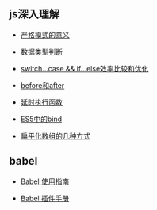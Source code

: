 ## js深入理解
- [严格模式的意义](https://github.com/dushao103500/blog/blob/master/js/strict.md)

- [数据类型判断](https://github.com/dushao103500/blog/blob/master/js//typeCheck.md)

- [switch...case && if...else效率比较和优化](https://github.com/dushao103500/blog/blob/master/js/judgeCompare.md)

- [before和after]()

- [延时执行函数]()

- [ES5中的bind]()

- [扁平化数组的几种方式](https://github.com/dushao103500/blog/blob/master/js/arrayToOne.md)

## babel
- [Babel 使用指南](https://shenbao.github.io/ishehui/html/React/Babel%E4%BD%BF%E7%94%A8%E6%8C%87%E5%8D%97.html)

- [Babel 插件手册](https://github.com/thejameskyle/babel-handbook/blob/master/translations/zh-Hans/plugin-handbook.md#toc-visitors)